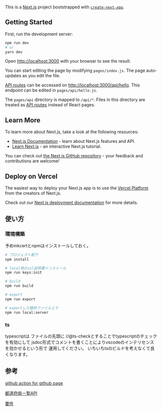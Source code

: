 This is a [Next.js](https://nextjs.org/) project bootstrapped with [`create-next-app`](https://github.com/vercel/next.js/tree/canary/packages/create-next-app).

## Getting Started

First, run the development server:

```bash
npm run dev
# or
yarn dev
```

Open [http://localhost:3000](http://localhost:3000) with your browser to see the result.

You can start editing the page by modifying `pages/index.js`. The page auto-updates as you edit the file.

[API routes](https://nextjs.org/docs/api-routes/introduction) can be accessed on [http://localhost:3000/api/hello](http://localhost:3000/api/hello). This endpoint can be edited in `pages/api/hello.js`.

The `pages/api` directory is mapped to `/api/*`. Files in this directory are treated as [API routes](https://nextjs.org/docs/api-routes/introduction) instead of React pages.

## Learn More

To learn more about Next.js, take a look at the following resources:

- [Next.js Documentation](https://nextjs.org/docs) - learn about Next.js features and API.
- [Learn Next.js](https://nextjs.org/learn) - an interactive Next.js tutorial.

You can check out [the Next.js GitHub repository](https://github.com/vercel/next.js/) - your feedback and contributions are welcome!

## Deploy on Vercel

The easiest way to deploy your Next.js app is to use the [Vercel Platform](https://vercel.com/new?utm_medium=default-template&filter=next.js&utm_source=create-next-app&utm_campaign=create-next-app-readme) from the creators of Next.js.

Check out our [Next.js deployment documentation](https://nextjs.org/docs/deployment) for more details.

## 使い方

### 環境構築

予めmkcertとnpmはインストールしておく。

```bash
# プロジェクト配下
npm install

# local用のssl証明書インストール
npm run keys:init

# build
npm run build

# export
npm run export

# exportした静的ファイル上で
npm run local:server
```

### ts

typescriptは
ファイルの先頭に
//@ts-checkとすることでtypescriptのチェックを有効にして
jsdoc形式でコメントを書くことによりvscodeのインテリセンスを効かせるという形で
運用してください。
いちいちtsのビルドを考えなくて良くなります。

## 参考

[github action for github page](https://github.com/marketplace/actions/github-pages-action)

[都道府県一覧API](https://opendata.resas-portal.go.jp/docs/api/v1/prefectures.html)

[要件](https://notion.yumemi.co.jp/0e9ef27b55704d7882aab55cc86c999d)